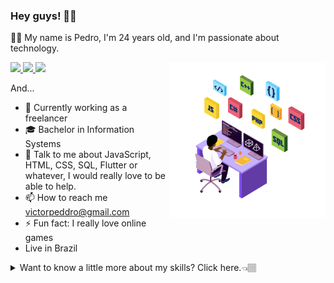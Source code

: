 ### Hey guys! 🤜🤛

👨‍💻 My name is Pedro, I'm 24 years old, and I'm passionate about technology.

<a href="https://www.linkedin.com/in/pedrorocha88/">
 <img src="https://img.shields.io/badge/-LinkedIn-black?style=flat-square&logo=Linkedin&logoColor=white&link=https://www.linkedin.com/in/walysonfelipee/">
</a>
  
<a href="mailto:victorpeddro@gmail.com">
 <img src="https://img.shields.io/badge/-Gmail-black?style=flat-square&logo=Gmail&logoColor=white&link=mailto:walysonfelipe25@gmail.com">
</a>

<a href="https://www.github.com/peddrovictor/">
 <img src="https://img.shields.io/badge/-Github-black?style=flat-square&logo=Github&logoColor=white&link=https://www.github.com/walysonfelipe/">
</a>

<img align="right" alt="GIF" src="./assets/image.png"  width="250px"/>

And...
- 🔭 Currently working as a freelancer
- 🎓 Bachelor in Information Systems
- 💬 Talk to me about JavaScript, HTML, CSS, SQL, Flutter or whatever, I would really love to be able to help.
- 📫 How to reach me victorpeddro@gmail.com
- ⚡ Fun fact: I really love online games
- Live in Brazil

 
<details>
  <summary> Want to know a little more about my skills? Click here.👈🏽 </summary>

<a href="https://www.github.com/peddrovictor/">
<img src="https://github-readme-stats.vercel.app/api/top-langs/?username=peddrovictor" width="260">
 </a>

 <a href="https://www.github.com/peddrovictor/">
 <img src="https://github-readme-stats.vercel.app/api?username=peddrovictor&count_private=true" width="330">
 </a>
</details>
<!--
**peddrovictor/peddrovictor** is a ✨ _special_ ✨ repository because its `README.md` (this file) appears on your GitHub profile.

Here are some ideas to get you started:

- 🔭 I’m currently working on ...
- 🌱 I’m currently learning ...
- 👯 I’m looking to collaborate on ...
- 🤔 I’m looking for help with ...
- 💬 Ask me about ...
- 📫 How to reach me: ...
- 😄 Pronouns: ...
- ⚡ Fun fact: ...
-->
